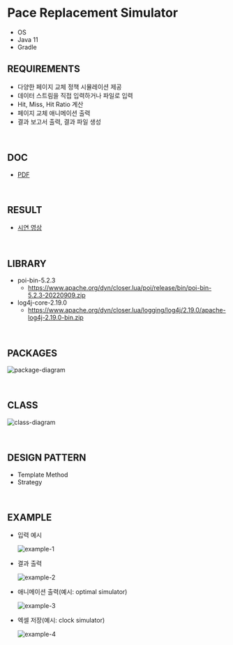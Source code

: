 # Pace Replacement Simulator

-   OS
-   Java 11
-   Gradle

## REQUIREMENTS

-   다양한 페이지 교체 정책 시뮬레이션 제공
-   데이터 스트림을 직접 입력하거나 파일로 입력
-   Hit, Miss, Hit Ratio 계산
-   페이지 교체 애니메이션 출력
-   결과 보고서 출력, 결과 파일 생성

<br>

## DOC

-   [PDF](docs/doc.pdf)

<br>

## RESULT

-   [시연 영상](https://youtu.be/bhc0smhrTc4)

<br>

## LIBRARY

-   poi-bin-5.2.3
    -   https://www.apache.org/dyn/closer.lua/poi/release/bin/poi-bin-5.2.3-20220909.zip
-   log4j-core-2.19.0
    -   https://www.apache.org/dyn/closer.lua/logging/log4j/2.19.0/apache-log4j-2.19.0-bin.zip

<br>

## PACKAGES

![package-diagram](docs/img/package.png)

<br>

## CLASS

![class-diagram](docs/img/class.png)

<br>

## DESIGN PATTERN

-   Template Method
-   Strategy

<br>

## EXAMPLE

-   입력 예시

    ![example-1](docs/img/example/example-1.png)

-   결과 출력

    ![example-2](docs/img/example/example-2.png)

-   애니메이션 출력(예시: optimal simulator)

    ![example-3](docs/img/example/example-3.png)

-   엑셀 저장(예시: clock simulator)

    ![example-4](docs/img/example/example-4.png)
